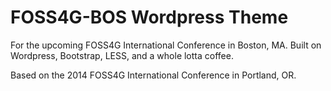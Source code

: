 FOSS4G-BOS Wordpress Theme
==========================

For the upcoming FOSS4G International Conference in Boston, MA.
Built on Wordpress, Bootstrap, LESS, and a whole lotta coffee.

Based on the 2014 FOSS4G International Conference in Portland, OR.
